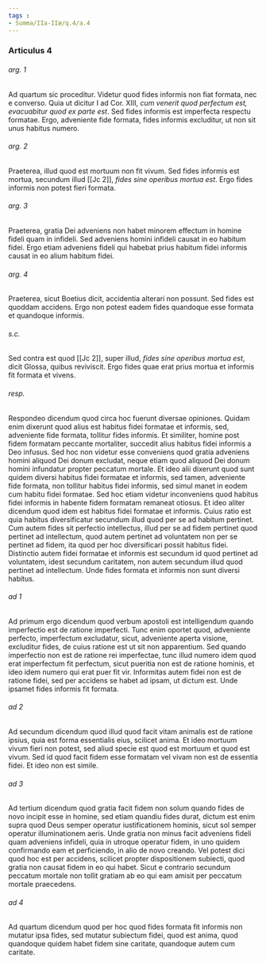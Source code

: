 ```yaml
---
tags : 
- Summa/IIa-IIæ/q.4/a.4
---
```


### Articulus 4

###### arg. 1
Ad quartum sic proceditur. Videtur quod fides informis non fiat formata, nec e converso. Quia ut dicitur I ad Cor. XIII, *cum venerit quod perfectum est, evacuabitur quod ex parte est*. Sed fides informis est imperfecta respectu formatae. Ergo, adveniente fide formata, fides informis excluditur, ut non sit unus habitus numero.

###### arg. 2
Praeterea, illud quod est mortuum non fit vivum. Sed fides informis est mortua, secundum illud [[Jc 2]], *fides sine operibus mortua est*. Ergo fides informis non potest fieri formata.

###### arg. 3
Praeterea, gratia Dei adveniens non habet minorem effectum in homine fideli quam in infideli. Sed adveniens homini infideli causat in eo habitum fidei. Ergo etiam adveniens fideli qui habebat prius habitum fidei informis causat in eo alium habitum fidei.

###### arg. 4
Praeterea, sicut Boetius dicit, accidentia alterari non possunt. Sed fides est quoddam accidens. Ergo non potest eadem fides quandoque esse formata et quandoque informis.

###### s.c.
Sed contra est quod [[Jc 2]], super illud, *fides sine operibus mortua est*, dicit Glossa, quibus reviviscit. Ergo fides quae erat prius mortua et informis fit formata et vivens.

###### resp.
Respondeo dicendum quod circa hoc fuerunt diversae opiniones. Quidam enim dixerunt quod alius est habitus fidei formatae et informis, sed, adveniente fide formata, tollitur fides informis. Et similiter, homine post fidem formatam peccante mortaliter, succedit alius habitus fidei informis a Deo infusus. Sed hoc non videtur esse conveniens quod gratia adveniens homini aliquod Dei donum excludat, neque etiam quod aliquod Dei donum homini infundatur propter peccatum mortale. Et ideo alii dixerunt quod sunt quidem diversi habitus fidei formatae et informis, sed tamen, adveniente fide formata, non tollitur habitus fidei informis, sed simul manet in eodem cum habitu fidei formatae. Sed hoc etiam videtur inconveniens quod habitus fidei informis in habente fidem formatam remaneat otiosus. Et ideo aliter dicendum quod idem est habitus fidei formatae et informis. Cuius ratio est quia habitus diversificatur secundum illud quod per se ad habitum pertinet. Cum autem fides sit perfectio intellectus, illud per se ad fidem pertinet quod pertinet ad intellectum, quod autem pertinet ad voluntatem non per se pertinet ad fidem, ita quod per hoc diversificari possit habitus fidei. Distinctio autem fidei formatae et informis est secundum id quod pertinet ad voluntatem, idest secundum caritatem, non autem secundum illud quod pertinet ad intellectum. Unde fides formata et informis non sunt diversi habitus.

###### ad 1
Ad primum ergo dicendum quod verbum apostoli est intelligendum quando imperfectio est de ratione imperfecti. Tunc enim oportet quod, adveniente perfecto, imperfectum excludatur, sicut, adveniente aperta visione, excluditur fides, de cuius ratione est ut sit non apparentium. Sed quando imperfectio non est de ratione rei imperfectae, tunc illud numero idem quod erat imperfectum fit perfectum, sicut pueritia non est de ratione hominis, et ideo idem numero qui erat puer fit vir. Informitas autem fidei non est de ratione fidei, sed per accidens se habet ad ipsam, ut dictum est. Unde ipsamet fides informis fit formata.

###### ad 2
Ad secundum dicendum quod illud quod facit vitam animalis est de ratione ipsius, quia est forma essentialis eius, scilicet anima. Et ideo mortuum vivum fieri non potest, sed aliud specie est quod est mortuum et quod est vivum. Sed id quod facit fidem esse formatam vel vivam non est de essentia fidei. Et ideo non est simile.

###### ad 3
Ad tertium dicendum quod gratia facit fidem non solum quando fides de novo incipit esse in homine, sed etiam quandiu fides durat, dictum est enim supra quod Deus semper operatur iustificationem hominis, sicut sol semper operatur illuminationem aeris. Unde gratia non minus facit adveniens fideli quam adveniens infideli, quia in utroque operatur fidem, in uno quidem confirmando eam et perficiendo, in alio de novo creando. Vel potest dici quod hoc est per accidens, scilicet propter dispositionem subiecti, quod gratia non causat fidem in eo qui habet. Sicut e contrario secundum peccatum mortale non tollit gratiam ab eo qui eam amisit per peccatum mortale praecedens.

###### ad 4
Ad quartum dicendum quod per hoc quod fides formata fit informis non mutatur ipsa fides, sed mutatur subiectum fidei, quod est anima, quod quandoque quidem habet fidem sine caritate, quandoque autem cum caritate.

